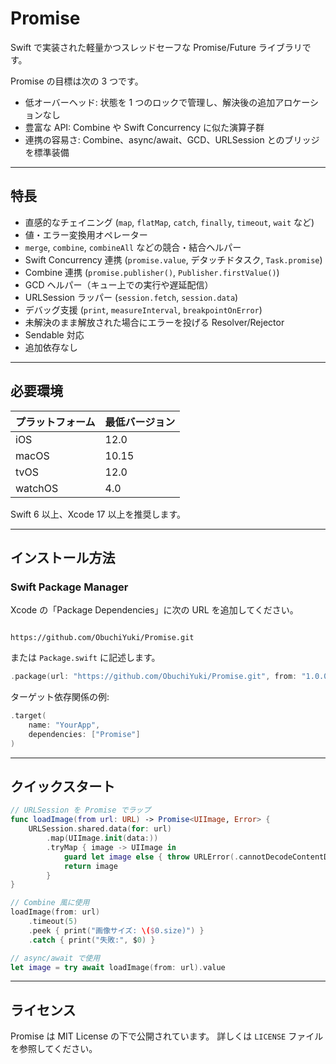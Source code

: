 # Promise

Swift で実装された軽量かつスレッドセーフな Promise/Future ライブラリです。

Promise の目標は次の 3 つです。

- 低オーバーヘッド: 状態を 1 つのロックで管理し、解決後の追加アロケーションなし
- 豊富な API: Combine や Swift Concurrency に似た演算子群
- 連携の容易さ: Combine、async/await、GCD、URLSession とのブリッジを標準装備



---



## 特長

- 直感的なチェイニング (`map`, `flatMap`, `catch`, `finally`, `timeout`, `wait` など)
- 値・エラー変換用オペレーター
- `merge`, `combine`, `combineAll` などの競合・結合ヘルパー
- Swift Concurrency 連携 (`promise.value`, デタッチドタスク, `Task.promise`)
- Combine 連携 (`promise.publisher()`, `Publisher.firstValue()`)
- GCD ヘルパー（キュー上での実行や遅延配信）
- URLSession ラッパー (`session.fetch`, `session.data`)
- デバッグ支援 (`print`, `measureInterval`, `breakpointOnError`)
- 未解決のまま解放された場合にエラーを投げる Resolver/Rejector
- Sendable 対応
- 追加依存なし



---



## 必要環境

| プラットフォーム | 最低バージョン |
| ---------------- | -------------- |
| iOS              | 12.0           |
| macOS            | 10.15          |
| tvOS             | 12.0           |
| watchOS          | 4.0            |

Swift 6 以上、Xcode 17 以上を推奨します。



---



## インストール方法

### Swift Package Manager

Xcode の「Package Dependencies」に次の URL を追加してください。
```

https://github.com/ObuchiYuki/Promise.git

```
または `Package.swift` に記述します。

```swift
.package(url: "https://github.com/ObuchiYuki/Promise.git", from: "1.0.0")
```

ターゲット依存関係の例:

```swift
.target(
    name: "YourApp",
    dependencies: ["Promise"]
)
```



------



## クイックスタート

```swift
// URLSession を Promise でラップ
func loadImage(from url: URL) -> Promise<UIImage, Error> {
    URLSession.shared.data(for: url)
        .map(UIImage.init(data:))
        .tryMap { image -> UIImage in
            guard let image else { throw URLError(.cannotDecodeContentData) }
            return image
        }
}

// Combine 風に使用
loadImage(from: url)
    .timeout(5)
    .peek { print("画像サイズ: \($0.size)") }
    .catch { print("失敗:", $0) }

// async/await で使用
let image = try await loadImage(from: url).value
```



------



## ライセンス

Promise は MIT License の下で公開されています。
詳しくは `LICENSE` ファイルを参照してください。
